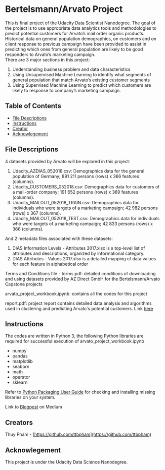 # Bertelsmann/Arvato Project

This is final project of the Udacity Data Scientist Nanodegree. The goal of the project is to use appropriate data analytics tools and methodologies to predict potential customers for Arvato’s mail order organic products.
Historical data on general population demographics, on customers and on client response to previous campaign have been provided to assist in predicting which ones from general population are likely to be good responders to Arvato’s marketing campaign.  
There are 3 major sections in this project:
1.	Understanding business problem and data characteristics
2.	Using Unsupervised Machine Learning to identify what segments of general population that match Arvato’s existing customer segments
3.	Using Supervised Machine Learning to predict which customers are likely to response to company’s marketing campaign.


## Table of Contents

* [File Descriptions](#file-description)
* [Instructions](#instructions)
* [Creator](#creators)
* [Acknowlegement](#acknowlegement)

## File Descriptions

4 datasets provided by Arvato will be explored in this project:
1.	Udacity_AZDIAS_052018.csv: Demographics data for the general population of Germany; 891 211 persons (rows) x 366 features (columns).
2.	Udacity_CUSTOMERS_052018.csv: Demographics data for customers of a mail-order company; 191 652 persons (rows) x 369 features (columns).
3.	Udacity_MAILOUT_052018_TRAIN.csv: Demographics data for individuals who were targets of a marketing campaign; 42 982 persons (rows) x 367 (columns).
4.	Udacity_MAILOUT_052018_TEST.csv: Demographics data for individuals who were targets of a marketing campaign; 42 833 persons (rows) x 366 (columns).

And 2 metadata files associated with these datasets:
1.	DIAS Information Levels - Attributes 2017.xlsx is a top-level list of attributes and descriptions, organized by informational category.
2.	DIAS Attributes - Values 2017.xlsx is a detailed mapping of data values for each feature in alphabetical order

Terms and Conditions file - terms.pdf: detailed conditions of downloading and using datasets provided by AZ Direct GmbH for the Bertelsmann/Arvato Capstone projects

arvato_project_workbook.ipynb: contains all the codes for this project

report.pdf: project report contains detailed data analysis and algorithms used in clustering and predicting Arvato's potential customers. Link [here](https://github.com/ttbpham/arvato-bertelsmann/blob/master/Arvato-Bertelsmann.pdf)


## Instructions

The codes are written in Python 3, the following Python libraries are required for successful execution of arvato_project_workbook.ipynb

* numpy
* pandas
* matplotlib
* seaborn
* math
* operator
* sklearn


Refer to [Python Packaging User Guide](https://packaging.python.org) for checking and installing missing libraries on your system.

Link to [Blogpost](https://ttbpham.medium.com/capstone-project-report-bertelsmann-arvato-customer-segmentation-report-e3dc0ebaf31c) on Medium

## Creators

Thuy Pham  - [https://github.com/ttbpham](https://github.com/ttbpham)

## Acknowlegement

This project is under the Udacity Data Science Nanodegree.
